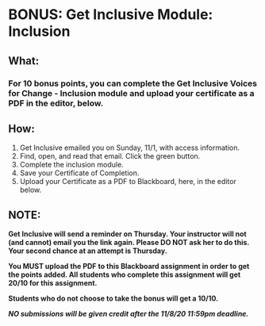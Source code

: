 # BONUS: Get Inclusive Module: Inclusion

## What:

### **For 10 bonus points, you can complete the Get Inclusive Voices for Change - Inclusion module and upload your certificate as a PDF in the editor, below.**

## How:

1. Get Inclusive emailed you on Sunday, 11/1, with access information.
2. Find, open, and read that email. Click the green button.
3. Complete the inclusion module.
4. Save your Certificate of Completion.
5. Upload your Certificate as a PDF to Blackboard, here, in the editor below.

## NOTE:

**Get Inclusive will send a reminder on Thursday. Your instructor will not (and cannot) email you the link again. Please DO NOT ask her to do this. Your second chance at an attempt is Thursday.**

**You MUST upload the PDF to this Blackboard assignment in order to get the points added. All students who complete this assignment will get 20/10 for this assignment.**

**Students who do not choose to take the bonus will get a 10/10.**

***NO submissions will be given credit after the 11/8/20 11:59pm deadline.***

